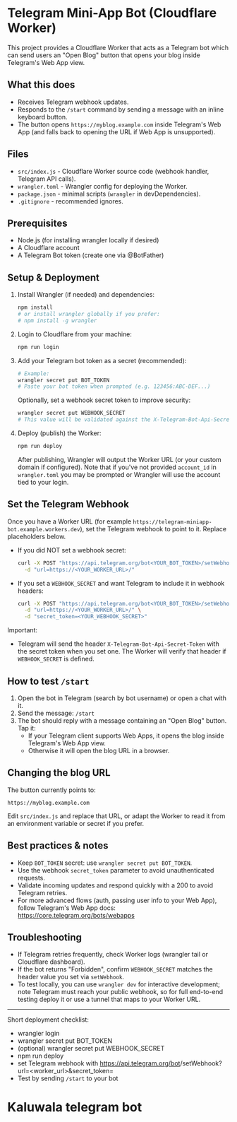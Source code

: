 # Telegram Mini-App Bot (Cloudflare Worker)

This project provides a Cloudflare Worker that acts as a Telegram bot which can send users an "Open Blog" button that opens your blog inside Telegram's Web App view.

## What this does
- Receives Telegram webhook updates.
- Responds to the `/start` command by sending a message with an inline keyboard button.
- The button opens `https://myblog.example.com` inside Telegram's Web App (and falls back to opening the URL if Web App is unsupported).

## Files
- `src/index.js` - Cloudflare Worker source code (webhook handler, Telegram API calls).
- `wrangler.toml` - Wrangler config for deploying the Worker.
- `package.json` - minimal scripts (`wrangler` in devDependencies).
- `.gitignore` - recommended ignores.

## Prerequisites
- Node.js (for installing wrangler locally if desired)
- A Cloudflare account
- A Telegram Bot token (create one via @BotFather)

## Setup & Deployment

1. Install Wrangler (if needed) and dependencies:
   ```bash
   npm install
   # or install wrangler globally if you prefer:
   # npm install -g wrangler
   ```

2. Login to Cloudflare from your machine:
   ```bash
   npm run login
   ```

3. Add your Telegram bot token as a secret (recommended):
   ```bash
   # Example:
   wrangler secret put BOT_TOKEN
   # Paste your bot token when prompted (e.g. 123456:ABC-DEF...)
   ```

   Optionally, set a webhook secret token to improve security:
   ```bash
   wrangler secret put WEBHOOK_SECRET
   # This value will be validated against the X-Telegram-Bot-Api-Secret-Token header sent by Telegram.
   ```

4. Deploy (publish) the Worker:
   ```bash
   npm run deploy
   ```
   After publishing, Wrangler will output the Worker URL (or your custom domain if configured). Note that if you've not provided `account_id` in `wrangler.toml` you may be prompted or Wrangler will use the account tied to your login.

## Set the Telegram Webhook

Once you have a Worker URL (for example `https://telegram-miniapp-bot.example.workers.dev`), set the Telegram webhook to point to it. Replace placeholders below.

- If you did NOT set a webhook secret:
  ```bash
  curl -X POST "https://api.telegram.org/bot<YOUR_BOT_TOKEN>/setWebhook" \
    -d "url=https://<YOUR_WORKER_URL>/"
  ```

- If you set a `WEBHOOK_SECRET` and want Telegram to include it in webhook headers:
  ```bash
  curl -X POST "https://api.telegram.org/bot<YOUR_BOT_TOKEN>/setWebhook" \
    -d "url=https://<YOUR_WORKER_URL>/" \
    -d "secret_token=<YOUR_WEBHOOK_SECRET>"
  ```

Important:
- Telegram will send the header `X-Telegram-Bot-Api-Secret-Token` with the secret token when you set one. The Worker will verify that header if `WEBHOOK_SECRET` is defined.

## How to test `/start`

1. Open the bot in Telegram (search by bot username) or open a chat with it.
2. Send the message: `/start`
3. The bot should reply with a message containing an "Open Blog" button. Tap it:
   - If your Telegram client supports Web Apps, it opens the blog inside Telegram's Web App view.
   - Otherwise it will open the blog URL in a browser.

## Changing the blog URL
The button currently points to:
```
https://myblog.example.com
```
Edit `src/index.js` and replace that URL, or adapt the Worker to read it from an environment variable or secret if you prefer.

## Best practices & notes
- Keep `BOT_TOKEN` secret: use `wrangler secret put BOT_TOKEN`.
- Use the webhook `secret_token` parameter to avoid unauthenticated requests.
- Validate incoming updates and respond quickly with a 200 to avoid Telegram retries.
- For more advanced flows (auth, passing user info to your Web App), follow Telegram's Web App docs: https://core.telegram.org/bots/webapps

## Troubleshooting
- If Telegram retries frequently, check Worker logs (wrangler tail or Cloudflare dashboard).
- If the bot returns "Forbidden", confirm `WEBHOOK_SECRET` matches the header value you set via `setWebhook`.
- To test locally, you can use `wrangler dev` for interactive development; note Telegram must reach your public webhook, so for full end-to-end testing deploy it or use a tunnel that maps to your Worker URL.

---
Short deployment checklist:
- wrangler login
- wrangler secret put BOT_TOKEN
- (optional) wrangler secret put WEBHOOK_SECRET
- npm run deploy
- set Telegram webhook with https://api.telegram.org/bot<token>/setWebhook?url=<worker_url>&secret_token=<secret>
- Test by sending `/start` to your bot
# Kaluwala telegram bot
